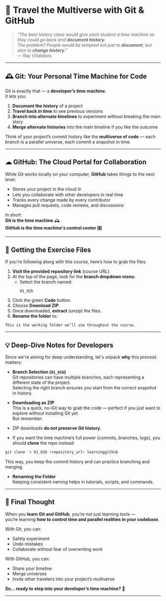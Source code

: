 # 🚀 Travel the Multiverse with Git & GitHub

> _"The best history class would give each student a time machine so they could go back and **document history**.  
> The problem? People would be tempted not just to **document**, but also to **change history**."_  
> — Ray Villalobos

---

## 🕰 Git: Your Personal Time Machine for Code

Git is exactly that — a **developer’s time machine**.  
It lets you:

1. **Document the history** of a project  
2. **Travel back in time** to see previous versions  
3. **Branch into alternate timelines** to experiment without breaking the main story  
4. **Merge alternate histories** into the main timeline if you like the outcome

Think of your project’s commit history like the **multiverse of code** — each branch is a parallel universe, each commit a snapshot in time.

---

## ☁ GitHub: The Cloud Portal for Collaboration

While Git works locally on your computer, **GitHub** takes things to the next level:

- Stores your project in the cloud 🌐
- Lets you collaborate with other developers in real time  
- Tracks every change made by every contributor  
- Manages pull requests, code reviews, and discussions

In short:  
**Git is the time machine** 🕰  
**GitHub is the time machine's control center** 🎛

---

## 📂 Getting the Exercise Files

If you're following along with this course, here’s how to grab the files:

1. **Visit the provided repository link** (course URL).
2. At the top of the page, look for the **branch dropdown menu**:
   - Select the branch named:  
     ```
     01_02b
     ```
3. Click the green **Code** button.
4. Choose **Download ZIP**.
5. Once downloaded, **extract** (unzip) the files.
6. **Rename the folder** to:


```
This is the working folder we’ll use throughout the course.
```

---

## 💡 Deep-Dive Notes for Developers

Since we're aiming for deep understanding, let's unpack **why** this process matters:

- **Branch Selection (`01_02b`)**  
Git repositories can have multiple branches, each representing a different state of the project.  
Selecting the right branch ensures you start from the correct snapshot in history.

- **Downloading as ZIP**  
This is a quick, no-Git way to grab the code — perfect if you just want to explore without installing Git yet.  
But remember:  
- ZIP downloads **do not preserve Git history**.  
- If you want the time machine’s full power (commits, branches, logs), you should **clone** the repo instead:
 ```bash
 git clone -b 01_02b <repository_url> learninggithub
 ```
 This way, you keep the commit history and can practice branching and merging.

- **Renaming the Folder**  
Keeping consistent naming helps in tutorials, scripts, and commands.

---

## 🔮 Final Thought

When you **learn Git and GitHub**, you’re not just learning tools —  
you’re learning **how to control time and parallel realities in your codebase**.  

With Git, you can:
- Safely experiment
- Undo mistakes
- Collaborate without fear of overwriting work

With GitHub, you can:
- Share your timeline
- Merge universes
- Invite other travelers into your project’s multiverse

**So… ready to step into your developer’s time machine?** 🚀

---
